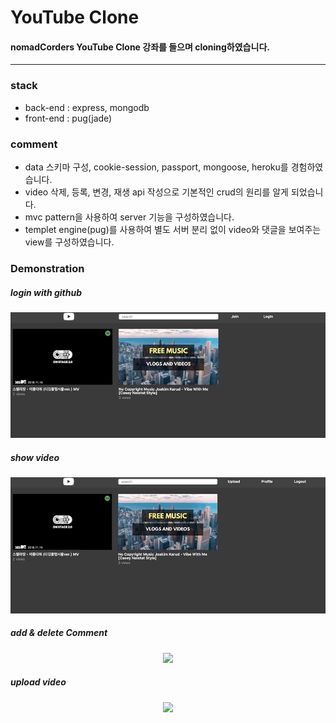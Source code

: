 # YouTube Clone

#### nomadCorders YouTube Clone 강좌를 들으며 cloning하였습니다.

---

### stack

- back-end : express, mongodb
- front-end : pug(jade)

### comment

- data 스키마 구성, cookie-session, passport, mongoose, heroku를 경험하였습니다.
- video 삭제, 등록, 변경, 재생 api 작성으로 기본적인 crud의 원리를 알게 되었습니다.
- mvc pattern을 사용하여 server 기능을 구성하였습니다.
- templet engine(pug)를 사용하여 별도 서버 분리 없이 video와 댓글을 보여주는 view를 구성하였습니다.

### Demonstration

##### login with github

<p align="center">
  <img src='img/loginWithGithub.gif'/>
</p>

##### show video

<p align="center">
  <img src='img/showvideo.gif'/>
</p>

##### add & delete Comment

<p align="center">
  <img src='img/add&deleteComment.gif'/>
</p>

##### upload video

<p align="center">
  <img src='img/upload.gif'/>
</p>
